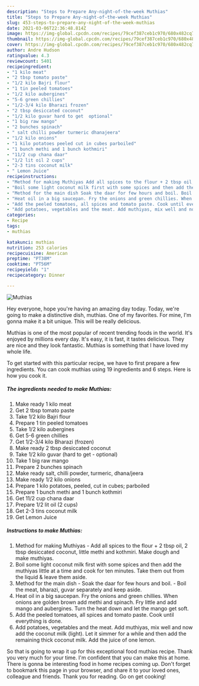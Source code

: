 ```yaml
---
description: "Steps to Prepare Any-night-of-the-week Muthias"
title: "Steps to Prepare Any-night-of-the-week Muthias"
slug: 453-steps-to-prepare-any-night-of-the-week-muthias
date: 2021-03-06T22:36:48.814Z
image: https://img-global.cpcdn.com/recipes/79cef387ceb1c970/680x482cq70/muthias-recipe-main-photo.jpg
thumbnail: https://img-global.cpcdn.com/recipes/79cef387ceb1c970/680x482cq70/muthias-recipe-main-photo.jpg
cover: https://img-global.cpcdn.com/recipes/79cef387ceb1c970/680x482cq70/muthias-recipe-main-photo.jpg
author: Andre Hudson
ratingvalue: 4.3
reviewcount: 5401
recipeingredient:
- "1 kilo meat"
- "2 tbsp tomato paste"
- "1/2 kilo Bajri flour"
- "1 tin peeled tomatoes"
- "1/2 kilo aubergines"
- "5-6 green chillies"
- "1/2-3/4 kilo Bharazi frozen"
- "2 tbsp desiccated coconut"
- "1/2 kilo guvar hard to get  optional"
- "1 big raw mango"
- "2 bunches spinach"
- " salt chilli powder turmeric dhanajeera"
- "1/2 kilo onions"
- "1 kilo potatoes peeled cut in cubes parboiled"
- "1 bunch methi and 1 bunch kothmiri"
- "11/2 cup chana daar"
- "1/2 lit oil 2 cups"
- "2-3 tins coconut milk"
- " Lemon Juice"
recipeinstructions:
- "Method for making Muthiyas Add all spices to the flour + 2 tbsp oil, 2 tbsp desiccated coconut, little methi and kothmiri. Make dough and make muthiyas."
- "Boil some light coconut milk first with some spices and then add the muthiyas little at a time and cook for ten minutes. Take them out from the liquid &amp; leave them aside."
- "Method for the main dish Soak the daar for few hours and boil. Boil the meat, bharazi, guvar separately and keep aside."
- "Heat oil in a big saucepan. Fry the onions and green chillies. When onions are golden brown add methi and spinach. Fry little and add mango and aubergines. Turn the heat down and let the mango get soft."
- "Add the peeled tomatoes, all spices and tomato paste. Cook until everything is done."
- "Add potatoes, vegetables and the meat. Add muthiyas, mix well and now add the coconut milk (light). Let it simmer for a while and then add the remaining thick coconut milk. Add the juice of one lemon."
categories:
- Recipe
tags:
- muthias

katakunci: muthias 
nutrition: 253 calories
recipecuisine: American
preptime: "PT38M"
cooktime: "PT56M"
recipeyield: "1"
recipecategory: Dinner

---
```



![Muthias](https://img-global.cpcdn.com/recipes/79cef387ceb1c970/680x482cq70/muthias-recipe-main-photo.jpg)

Hey everyone, hope you're having an amazing day today. Today, we're going to make a distinctive dish, muthias. One of my favorites. For mine, I'm gonna make it a bit unique. This will be really delicious.

Muthias is one of the most popular of recent trending foods in the world. It's enjoyed by millions every day. It's easy, it is fast, it tastes delicious. They are nice and they look fantastic. Muthias is something that I have loved my whole life.




To get started with this particular recipe, we have to first prepare a few ingredients. You can cook muthias using 19 ingredients and 6 steps. Here is how you cook it.

<!--inarticleads1-->

##### The ingredients needed to make Muthias:

1. Make ready 1 kilo meat
1. Get 2 tbsp tomato paste
1. Take 1/2 kilo Bajri flour
1. Prepare 1 tin peeled tomatoes
1. Take 1/2 kilo aubergines
1. Get 5-6 green chillies
1. Get 1/2-3/4 kilo Bharazi (frozen)
1. Make ready 2 tbsp desiccated coconut
1. Take 1/2 kilo guvar (hard to get - optional)
1. Take 1 big raw mango
1. Prepare 2 bunches spinach
1. Make ready  salt, chilli powder, turmeric, dhana/jeera
1. Make ready 1/2 kilo onions
1. Prepare 1 kilo potatoes, peeled, cut in cubes; parboiled
1. Prepare 1 bunch methi and 1 bunch kothmiri
1. Get 11/2 cup chana daar
1. Prepare 1/2 lit oil (2 cups)
1. Get 2-3 tins coconut milk
1. Get  Lemon Juice




<!--inarticleads2-->

##### Instructions to make Muthias:

1. Method for making Muthiyas - Add all spices to the flour + 2 tbsp oil, 2 tbsp desiccated coconut, little methi and kothmiri. Make dough and make muthiyas.
1. Boil some light coconut milk first with some spices and then add the muthiyas little at a time and cook for ten minutes. Take them out from the liquid &amp; leave them aside.
1. Method for the main dish - Soak the daar for few hours and boil. - Boil the meat, bharazi, guvar separately and keep aside.
1. Heat oil in a big saucepan. Fry the onions and green chillies. When onions are golden brown add methi and spinach. Fry little and add mango and aubergines. Turn the heat down and let the mango get soft.
1. Add the peeled tomatoes, all spices and tomato paste. Cook until everything is done.
1. Add potatoes, vegetables and the meat. Add muthiyas, mix well and now add the coconut milk (light). Let it simmer for a while and then add the remaining thick coconut milk. Add the juice of one lemon.




So that is going to wrap it up for this exceptional food muthias recipe. Thank you very much for your time. I'm confident that you can make this at home. There is gonna be interesting food in home recipes coming up. Don't forget to bookmark this page in your browser, and share it to your loved ones, colleague and friends. Thank you for reading. Go on get cooking!
